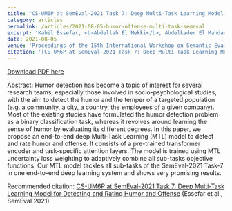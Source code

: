 ```yaml
---
title: "CS-UM6P at SemEval-2021 Task 7: Deep Multi-Task Learning Model for Detecting and Rating Humor and Offense"
category: articles
permalink: /articles/2021-08-05-humor-offense-multi-task-semeval
excerpt: 'Kabil Essefar, <b>Abdellah El Mekki</b>, Abdelkader El Mahdaouy, Nabil El Mamoun, Ismail Berrada'
date: 2021-08-05
venue: 'Proceedings of the 15th International Workshop on Semantic Evaluation (SemEval-2021)'
citation: '[CS-UM6P at SemEval-2021 Task 7: Deep Multi-Task Learning Model for Detecting and Rating Humor and Offense](https://aclanthology.org/2021.semeval-1.159) (Essefar et al., SemEval 2021)'
---
```


<a href='https://aclanthology.org/2021.semeval-1.159.pdf'>Download PDF here</a>

Abstract: Humor detection has become a topic of interest for several research teams, especially those involved in socio-psychological studies, with the aim to detect the humor and the temper of a targeted population (e.g. a community, a city, a country, the employees of a given company). Most of the existing studies have formulated the humor detection problem as a binary classification task, whereas it revolves around learning the sense of humor by evaluating its different degrees. In this paper, we propose an end-to-end deep Multi-Task Learning (MTL) model to detect and rate humor and offense. It consists of a pre-trained transformer encoder and task-specific attention layers. The model is trained using MTL uncertainty loss weighting to adaptively combine all sub-tasks objective functions. Our MTL model tackles all sub-tasks of the SemEval-2021 Task-7 in one end-to-end deep learning system and shows very promising results.


 Recommended citation: [CS-UM6P at SemEval-2021 Task 7: Deep Multi-Task Learning Model for Detecting and Rating Humor and Offense](https://aclanthology.org/2021.semeval-1.159) (Essefar et al., SemEval 2021)